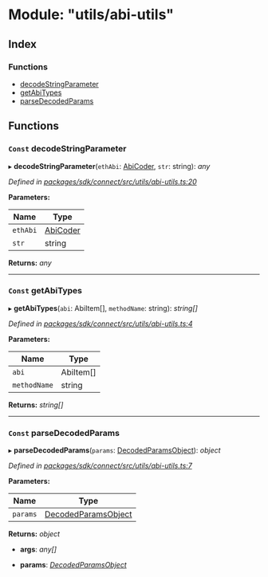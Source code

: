 # Module: "utils/abi-utils"

## Index

### Functions

* [decodeStringParameter](_utils_abi_utils_.md#const-decodestringparameter)
* [getAbiTypes](_utils_abi_utils_.md#const-getabitypes)
* [parseDecodedParams](_utils_abi_utils_.md#const-parsedecodedparams)

## Functions

### `Const` decodeStringParameter

▸ **decodeStringParameter**(`ethAbi`: [AbiCoder](../interfaces/_abi_types_.abicoder.md), `str`: string): *any*

*Defined in [packages/sdk/connect/src/utils/abi-utils.ts:20](https://github.com/medhak1/celo-monorepo/blob/master/packages/sdk/connect/src/utils/abi-utils.ts#L20)*

**Parameters:**

Name | Type |
------ | ------ |
`ethAbi` | [AbiCoder](../interfaces/_abi_types_.abicoder.md) |
`str` | string |

**Returns:** *any*

___

### `Const` getAbiTypes

▸ **getAbiTypes**(`abi`: AbiItem[], `methodName`: string): *string[]*

*Defined in [packages/sdk/connect/src/utils/abi-utils.ts:4](https://github.com/medhak1/celo-monorepo/blob/master/packages/sdk/connect/src/utils/abi-utils.ts#L4)*

**Parameters:**

Name | Type |
------ | ------ |
`abi` | AbiItem[] |
`methodName` | string |

**Returns:** *string[]*

___

### `Const` parseDecodedParams

▸ **parseDecodedParams**(`params`: [DecodedParamsObject](../interfaces/_abi_types_.decodedparamsobject.md)): *object*

*Defined in [packages/sdk/connect/src/utils/abi-utils.ts:7](https://github.com/medhak1/celo-monorepo/blob/master/packages/sdk/connect/src/utils/abi-utils.ts#L7)*

**Parameters:**

Name | Type |
------ | ------ |
`params` | [DecodedParamsObject](../interfaces/_abi_types_.decodedparamsobject.md) |

**Returns:** *object*

* **args**: *any[]*

* **params**: *[DecodedParamsObject](../interfaces/_abi_types_.decodedparamsobject.md)*
